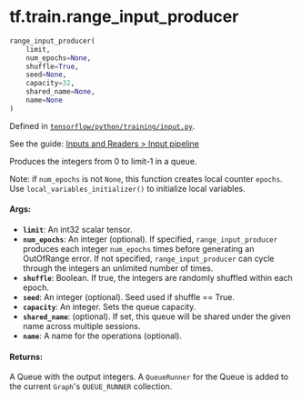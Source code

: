 <div itemscope itemtype="http://developers.google.com/ReferenceObject">
<meta itemprop="name" content="tf.train.range_input_producer" />
</div>

# tf.train.range_input_producer

``` python
range_input_producer(
    limit,
    num_epochs=None,
    shuffle=True,
    seed=None,
    capacity=32,
    shared_name=None,
    name=None
)
```



Defined in [`tensorflow/python/training/input.py`](https://www.tensorflow.org/code/tensorflow/python/training/input.py).

See the guide: [Inputs and Readers > Input pipeline](../../../../api_guides/python/io_ops.md#Input_pipeline)

Produces the integers from 0 to limit-1 in a queue.

Note: if `num_epochs` is not `None`, this function creates local counter
`epochs`. Use `local_variables_initializer()` to initialize local variables.

#### Args:

* <b>`limit`</b>: An int32 scalar tensor.
* <b>`num_epochs`</b>: An integer (optional). If specified, `range_input_producer`
    produces each integer `num_epochs` times before generating an
    OutOfRange error. If not specified, `range_input_producer` can cycle
    through the integers an unlimited number of times.
* <b>`shuffle`</b>: Boolean. If true, the integers are randomly shuffled within each
    epoch.
* <b>`seed`</b>: An integer (optional). Seed used if shuffle == True.
* <b>`capacity`</b>: An integer. Sets the queue capacity.
* <b>`shared_name`</b>: (optional). If set, this queue will be shared under the given
    name across multiple sessions.
* <b>`name`</b>: A name for the operations (optional).


#### Returns:

A Queue with the output integers.  A `QueueRunner` for the Queue
is added to the current `Graph`'s `QUEUE_RUNNER` collection.